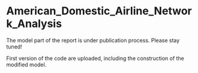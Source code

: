 # American_Domestic_Airline_Network_Analysis
The model part of the report is under publication process. Please stay tuned!

First version of the code are uploaded, including the construction of the modified model. 
